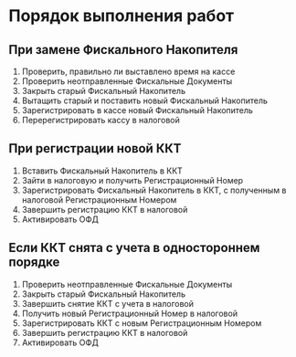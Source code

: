 # Порядок выполнения работ

## При замене Фискального Накопителя

1. Проверить, правильно ли выставлено время на кассе
2. Проверить неотправленные Фискальные Документы
3. Закрыть старый Фискальный Накопитель
4. Вытащить старый и поставить новый Фискальный Накопитель
5. Зарегистрировать в кассе новый Фискальный Накопитель
6. Перерегистрировать кассу в налоговой

## При регистрации новой ККТ

1. Вставить Фискальный Накопитель в ККТ
2. Зайти в налоговую и получить Регистрационный Номер
3. Зарегистрировать Фискальный Накопитель в ККТ, с полученным в налоговой Регистрационным Номером
4. Завершить регистрацию ККТ в налоговой
5. Активировать ОФД

## Если ККТ снята с учета в одностороннем порядке

1. Проверить неотправленные Фискальные Документы
2. Закрыть старый Фискальный Накопитель
3. Завершить снятие ККТ с учета в налоговой
4. Получить новый Регистрационный Номер в налоговой
5. Зарегистрировать ККТ с новым Регистрационным Номером
6. Завершить регистрацию ККТ в налоговой
7. Активировать ОФД
